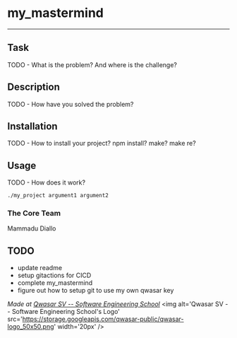 # my_mastermind

***

## Task

TODO - What is the problem? And where is the challenge?

## Description

TODO - How have you solved the problem?

## Installation

TODO - How to install your project? npm install? make? make re?

## Usage

TODO - How does it work?
```
./my_project argument1 argument2
```

### The Core Team

Mammadu Diallo

## TODO

- update readme
- setup gitactions for CICD
- complete my_mastermind
- figure out how to setup git to use my own qwasar key

<span><i>Made at <a href='https://qwasar.io'>Qwasar SV -- Software Engineering School</a></i></span>
<span><img alt='Qwasar SV -- Software Engineering School's Logo' src='https://storage.googleapis.com/qwasar-public/qwasar-logo_50x50.png' width='20px' /></span>

